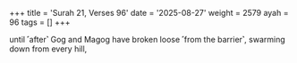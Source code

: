 +++
title = 'Surah 21, Verses 96'
date = '2025-08-27'
weight = 2579
ayah = 96
tags = []
+++

until ˹after˺ Gog and Magog have broken loose ˹from the barrier˺, swarming down from every hill,